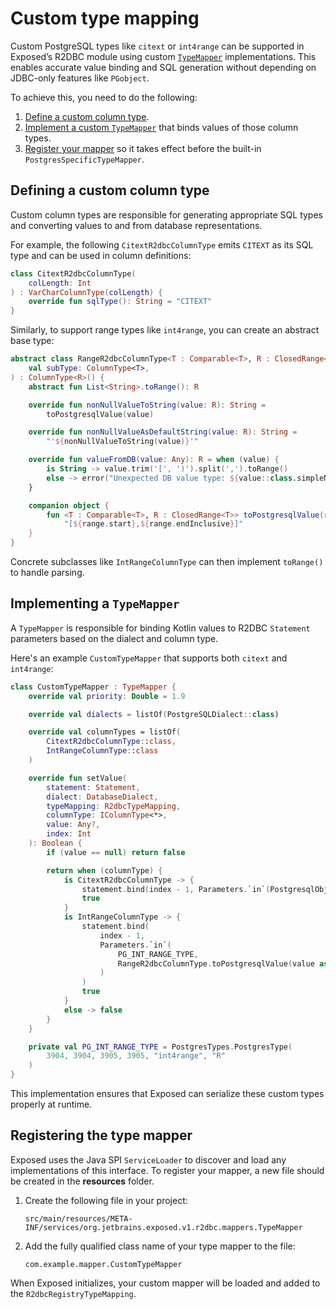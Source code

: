 # Custom type mapping

<primary-label ref="r2dbc"/>

Custom PostgreSQL types like `citext` or `int4range` can be supported in Exposed’s R2DBC module using custom
[`TypeMapper`](https://jetbrains.github.io/Exposed/api/exposed-r2dbc/org.jetbrains.exposed.v1.r2dbc.mappers/-type-mapper/index.html)
implementations. This enables accurate value binding and SQL generation without depending on JDBC-only features like
`PGobject`.

To achieve this, you need to do the following:

1. [Define a custom column type](#defining-a-custom-column-type).
2. [Implement a custom `TypeMapper`](#implementing-a-typemapper) that binds values of those column types.
3. [Register your mapper](#registering-the-type-mapper) so it takes effect before the built-in `PostgresSpecificTypeMapper`.

## Defining a custom column type

Custom column types are responsible for generating appropriate SQL types and converting values to and from database
representations.

For example, the following `CitextR2dbcColumnType` emits `CITEXT` as its SQL type and can be used in column definitions:

```kotlin
class CitextR2dbcColumnType(
    colLength: Int
) : VarCharColumnType(colLength) {
    override fun sqlType(): String = "CITEXT"
}
```

Similarly, to support range types like `int4range`, you can create an abstract base type:

```kotlin
abstract class RangeR2dbcColumnType<T : Comparable<T>, R : ClosedRange<T>>(
    val subType: ColumnType<T>,
) : ColumnType<R>() {
    abstract fun List<String>.toRange(): R

    override fun nonNullValueToString(value: R): String =
        toPostgresqlValue(value)

    override fun nonNullValueAsDefaultString(value: R): String =
        "'${nonNullValueToString(value)}'"

    override fun valueFromDB(value: Any): R = when (value) {
        is String -> value.trim('[', ')').split(',').toRange()
        else -> error("Unexpected DB value type: ${value::class.simpleName}")
    }

    companion object {
        fun <T : Comparable<T>, R : ClosedRange<T>> toPostgresqlValue(range: R): String =
            "[${range.start},${range.endInclusive}]"
    }
}
```

Concrete subclasses like `IntRangeColumnType` can then implement `toRange()` to handle parsing.

## Implementing a `TypeMapper`

A `TypeMapper` is responsible for binding Kotlin values to R2DBC `Statement` parameters based on the dialect and
column type.

Here's an example `CustomTypeMapper` that supports both `citext` and `int4range`:

```kotlin
class CustomTypeMapper : TypeMapper {
    override val priority: Double = 1.9

    override val dialects = listOf(PostgreSQLDialect::class)

    override val columnTypes = listOf(
        CitextR2dbcColumnType::class,
        IntRangeColumnType::class
    )

    override fun setValue(
        statement: Statement,
        dialect: DatabaseDialect,
        typeMapping: R2dbcTypeMapping,
        columnType: IColumnType<*>,
        value: Any?,
        index: Int
    ): Boolean {
        if (value == null) return false

        return when (columnType) {
            is CitextR2dbcColumnType -> {
                statement.bind(index - 1, Parameters.`in`(PostgresqlObjectId.UNSPECIFIED, value))
                true
            }
            is IntRangeColumnType -> {
                statement.bind(
                    index - 1,
                    Parameters.`in`(
                        PG_INT_RANGE_TYPE,
                        RangeR2dbcColumnType.toPostgresqlValue(value as IntRange)
                    )
                )
                true
            }
            else -> false
        }
    }

    private val PG_INT_RANGE_TYPE = PostgresTypes.PostgresType(
        3904, 3904, 3905, 3905, "int4range", "R"
    )
}
```

This implementation ensures that Exposed can serialize these custom types properly at runtime.

## Registering the type mapper

Exposed uses the Java SPI `ServiceLoader` to discover and load any implementations of this interface.
To register your mapper, a new file should be created in the **resources** folder.

1. Create the following file in your project:

    ```generic
    src/main/resources/META-INF/services/org.jetbrains.exposed.v1.r2dbc.mappers.TypeMapper
    ```

2. Add the fully qualified class name of your type mapper to the file:

    ```generic
    com.example.mapper.CustomTypeMapper
    ```

When Exposed initializes, your custom mapper will be loaded and added to the `R2dbcRegistryTypeMapping`.

